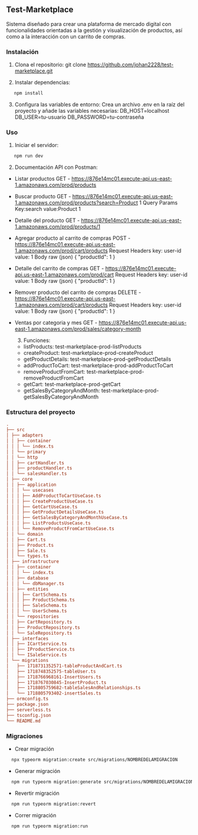 ## Test-Marketplace

Sistema diseñado para crear una plataforma de mercado digital con funcionalidades orientadas a la gestión y visualización de productos, así como a la interacción con un carrito de compras.

### Instalación

1. Clona el repositorio:
   git clone https://github.com/johan2228/test-marketplace.git

2. Instalar dependencias:

```sh
   npm install
```

3. Configura las variables de entorno:
   Crea un archivo .env en la raíz del proyecto y añade las variables necesarias:
   DB_HOST=localhost
   DB_USER=tu-usuario
   DB_PASSWORD=tu-contraseña

### Uso

1. Iniciar el servidor:

```sh
   npm run dev
```

2. Documentación API con Postman:

- Listar productos
  GET - https://876e14mc01.execute-api.us-east-1.amazonaws.com/prod/products

- Buscar producto
  GET - https://876e14mc01.execute-api.us-east-1.amazonaws.com/prod/products?search=Product 1
  Query Params
  Key:search value:Product 1

- Detalle del producto
  GET - https://876e14mc01.execute-api.us-east-1.amazonaws.com/prod/products/1

- Agregar producto al carrito de compras
  POST - https://876e14mc01.execute-api.us-east-1.amazonaws.com/prod/cart/products
  Request Headers
  key: user-id value: 1
  Body raw (json)
  {
  "productId": 1
  }

- Detalle del carrito de compras
  GET - https://876e14mc01.execute-api.us-east-1.amazonaws.com/prod/cart
  Request Headers
  key: user-id value: 1
  Body raw (json)
  {
  "productId": 1
  }

- Remover producto del carrito de compras
  DELETE - https://876e14mc01.execute-api.us-east-1.amazonaws.com/prod/cart/products
  Request Headers
  key: user-id value: 1
  Body raw (json)
  {
  "productId": 1
  }

- Ventas por categoria y mes
  GET - https://876e14mc01.execute-api.us-east-1.amazonaws.com/prod/sales/category-month

  3. Funciones:

  - listProducts: test-marketplace-prod-listProducts
  - createProduct: test-marketplace-prod-createProduct
  - getProductDetails: test-marketplace-prod-getProductDetails
  - addProductToCart: test-marketplace-prod-addProductToCart
  - removeProductFromCart: test-marketplace-prod-removeProductFromCart
  - getCart: test-marketplace-prod-getCart
  - getSalesByCategoryAndMonth: test-marketplace-prod-getSalesByCategoryAndMonth

### Estructura del proyecto

```ini
.
├── src
│ ├── adapters
│ │ ├── container
│ │ │ └── index.ts
│ │ └── primary
│ │ └── http
│ │ ├── cartHandler.ts
│ │ ├── productHandler.ts
│ │ └── salesHandler.ts
│ ├── core
│ │ ├── application
│ │ │ └── usecases
│ │ │ ├── AddProductToCartUseCase.ts
│ │ │ ├── CreateProductUseCase.ts
│ │ │ ├── GetCartUseCase.ts
│ │ │ ├── GetProductDetailsUseCase.ts
│ │ │ ├── GetSalesByCategoryAndMonthUseCase.ts
│ │ │ ├── ListProductsUseCase.ts
│ │ │ └── RemoveProductFromCartUseCase.ts
│ │ └── domain
│ │ ├── Cart.ts
│ │ ├── Product.ts
│ │ ├── Sale.ts
│ │ └── types.ts
│ ├── infrastructure
│ │ ├── container
│ │ │ └── index.ts
│ │ ├── database
│ │ │ └── dbManager.ts
│ │ ├── entities
│ │ │ ├── CartSchema.ts
│ │ │ ├── ProductSchema.ts
│ │ │ ├── SaleSchema.ts
│ │ │ └── UserSchema.ts
│ │ └── repositories
│ │ ├── CartRepository.ts
│ │ ├── ProductRepository.ts
│ │ └── SaleRepository.ts
│ ├── interfaces
│ │ ├── ICartService.ts
│ │ ├── IProductService.ts
│ │ └── ISaleService.ts
│ └── migrations
│   ├── 1718731352571-tableProductAndCart.ts
│   ├── 1718748352575-tableUser.ts
│   ├── 1718766968161-InsertUsers.ts
│   ├── 1718767030845-InsertProduct.ts
│   ├── 1718805759682-tableSalesAndRelationships.ts
│   └── 1718805793402-insertSales.ts
├── ormconfig.ts
├── package.json
├── serverless.ts
├── tsconfig.json
└── README.md
```

### Migraciones

- Crear migración

```sh
  npx typeorm migration:create src/migrations/NOMBREDELAMIGRACION
```

- Generar migración

```sh
  npm run typeorm migration:generate src/migrations/NOMBREDELAMIGRACION
```

- Revertir migración

```sh
  npm run typeorm migration:revert
```

- Correr migración

```sh
  npm run typeorm migration:run
```
